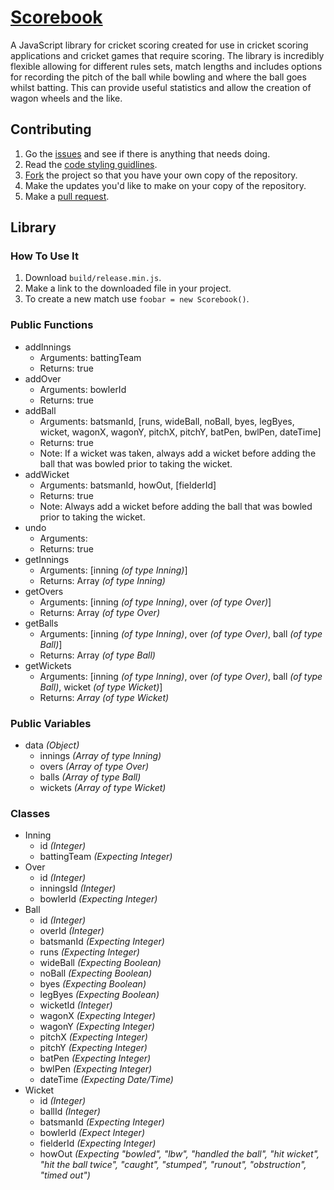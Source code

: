 # [Scorebook](https://www.github.com/ryansmith94/Scorebook)
A JavaScript library for cricket scoring created for use in cricket scoring applications and cricket games that require scoring. The library is incredibly flexible allowing for different rules sets, match lengths and includes options for recording the pitch of the ball while bowling and where the ball goes whilst batting. This can provide useful statistics and allow the creation of wagon wheels and the like.

## Contributing
1. Go the [issues](https://github.com/ryansmith94/Scorebook/issues?state=open "scorebook/issues") and see if there is anything that needs doing.
2. Read the [code styling guidlines](https://github.com/ryansmith94/Scorebook/blob/master/STYLE.md "STYLE.md").
3. [Fork](https://github.com/ryansmith94/Scorebook/fork "scorebook/fork") the project so that you have your own copy of the repository.
4. Make the updates you'd like to make on your copy of the repository.
5. Make a [pull request](https://github.com/ryansmith94/Scorebook/pull/new/master "scorebook/pull-request").


## Library
### How To Use It
1. Download `build/release.min.js`.
2. Make a link to the downloaded file in your project.
3. To create a new match use `foobar = new Scorebook()`.


### Public Functions
* addInnings
  * Arguments: battingTeam
  * Returns: true
* addOver
  * Arguments: bowlerId
  * Returns: true
* addBall
  * Arguments: batsmanId, [runs, wideBall, noBall, byes, legByes, wicket, wagonX, wagonY, pitchX, pitchY, batPen, bwlPen, dateTime]
  * Returns: true
  * Note: If a wicket was taken, always add a wicket before adding the ball that was bowled prior to taking the wicket.
* addWicket
  * Arguments: batsmanId, howOut, [fielderId]
  * Returns: true
  * Note: Always add a wicket before adding the ball that was bowled prior to taking the wicket.
* undo
  * Arguments: 
  * Returns: true
* getInnings
  * Arguments: [inning *(of type Inning)*]
  * Returns: Array *(of type Inning)*
* getOvers
  * Arguments: [inning *(of type Inning)*, over *(of type Over)*]
  * Returns: Array *(of type Over)*
* getBalls 
  * Arguments: [inning *(of type Inning)*, over *(of type Over)*, ball *(of type Ball)*]
  * Returns: Array *(of type Ball)*
* getWickets 
  * Arguments: [inning *(of type Inning)*, over *(of type Over)*, ball *(of type Ball)*, wicket *(of type Wicket)*]
  * Returns: *Array (of type Wicket)*


### Public Variables
* data *(Object)*
  * innings *(Array of type Inning)*
  * overs *(Array of type Over)*
  * balls *(Array of type Ball)*
  * wickets *(Array of type Wicket)*

### Classes
* Inning
  * id *(Integer)*
  * battingTeam *(Expecting Integer)*
* Over
  * id *(Integer)*
  * inningsId *(Integer)*
  * bowlerId *(Expecting Integer)*
* Ball
  * id *(Integer)*
  * overId *(Integer)*
  * batsmanId *(Expecting Integer)*
  * runs *(Expecting Integer)*
  * wideBall *(Expecting Boolean)*
  * noBall *(Expecting Boolean)*
  * byes *(Expecting Boolean)*
  * legByes *(Expecting Boolean)*
  * wicketId *(Integer)*
  * wagonX *(Expecting Integer)*
  * wagonY *(Expecting Integer)*
  * pitchX *(Expecting Integer)*
  * pitchY *(Expecting Integer)*
  * batPen *(Expecting Integer)*
  * bwlPen *(Expecting Integer)*
  * dateTime *(Expecting Date/Time)*
* Wicket
  * id *(Integer)*
  * ballId *(Integer)*
  * batsmanId *(Expecting Integer)*
  * bowlerId *(Expect Integer)*
  * fielderId *(Expecting Integer)*
  * howOut *(Expecting "bowled", "lbw", "handled the ball", "hit wicket", "hit the ball twice", "caught", "stumped", "runout", "obstruction", "timed out")*